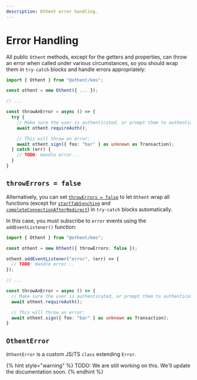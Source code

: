 ```yaml
---
description: Othent error handling.
---
```


# Error Handling

All public `Othent` methods, except for the getters and properties, can throw an error when called under various
circumstances, so you should wrap them in `try-catch` blocks and handle errors appropriately:

```ts
import { Othent } from "@othent/kms";

const othent = new Othent({ ... });

// ...

const throwAnError = async () => {
  try {
    // Make sure the user is authenticated, or prompt them to authenticate:
    await othent.requireAuth();

    // This will throw an error:
    await othent.sign({ foo: "bar" } as unknown as Transaction);
  } catch (err) {
    // TODO: Handle error...
  }
}
```

## `throwErrors = false`

Alternatively, you can set [`throwErrors = false`](./constructor.md) to let `Othent` wrap all functions (except for
[`startTabSynching`](./start-tab-synching.md) and [`completeConnectionAfterRedirect`](./complete-connection-after-redirect.md))
in `try-catch` blocks automatically.

In this case, you must subscribe to `error` events using the `addEventListener()` function:

```ts
import { Othent } from "@othent/kms";

const othent = new Othent({ throwErrors: false });

othent.addEventListener("error", (err) => {
  // TODO: Handle error...
});

// ...

const throwAnError = async () => {
  // Make sure the user is authenticated, or prompt them to authenticate:
  await othent.requireAuth();

  // This will throw an error:
  await othent.sign({ foo: "bar" } as unknown as Transaction);
}
```

## `OthentError`

`OthentError` is a custom JS/TS `class` extending `Error`.

{% hint style="warning" %}
TODO: We are still working on this. We'll update the documentation soon.
{% endhint %}